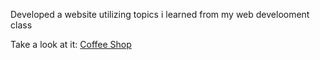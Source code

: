 Developed a website utilizing topics i learned from my web develooment class


Take a look at it: [Coffee Shop](https://cybersain.github.io/CoffeeShop/)
